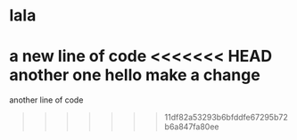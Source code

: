 # lala
a new line of code
<<<<<<< HEAD
another one
hello make a change
=======
another line of code
>>>>>>> 11df82a53293b6bfddfe67295b72b6a847fa80ee

